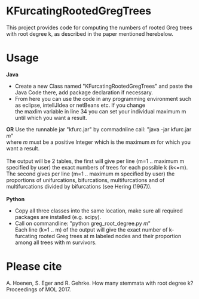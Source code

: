 # KFurcatingRootedGregTrees
This project provides code for computing the numbers of rooted Greg trees with root degree k, as described in the paper mentioned herebelow.
# Usage
<b>Java</b>
- Create a new Class named "KFurcatingRootedGregTrees" and paste the Java Code there, add package declaration if necessary.<br/>
- From here you can use the code in any programming environment such as eclipse, intellJIdea or netBeans etc. If you change  
     the maxlim variable in line 34 you can set your individual maximum m until which you want a result. 

<b>OR</b>
Use the runnable jar "kfurc.jar" by commadnline call: "java -jar kfurc.jar <i>m</i>"<br/>
where <i>m</i> must be a positive Integer which is the maximum <i>m</i> for which you want a result.<br/><br/>
The output will be 2 tables, the first will give per line (m=1 .. maximum m specified by user) the exact numbers of trees
for each possible k (k<=m). The second gives per line (m=1 .. maximum m specified by user) the proportions of unifurcations,
bifurcations, multifurcations and of multifurcations divided by bifurcations (see Hering (1967)).<br/><br/>
<b>Python</b>
- Copy all three classes into the same location, make sure all required packages are installed (e.g. scipy).
- Call on commandline: "python greg_root_degree.py <i>m</i>"<br/>
  Each line (k=1 .. m) of the output will give the exact number of k-furcating rooted Greg trees at m labeled nodes and their proportion among all trees with m survivors.
# Please cite
A. Hoenen, S. Eger and R. Gehrke. How many stemmata with root degree k? Proceedings of MOL 2017.
